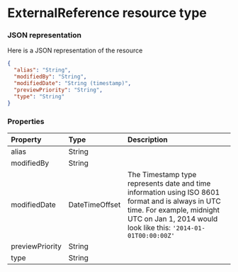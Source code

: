# ExternalReference resource type



### JSON representation

Here is a JSON representation of the resource

<!-- {
  "blockType": "resource",
  "optionalProperties": [

  ],
  "@odata.type": "microsoft.graph.ExternalReference"
}-->

```json
{
  "alias": "String",
  "modifiedBy": "String",
  "modifiedDate": "String (timestamp)",
  "previewPriority": "String",
  "type": "String"
}

```
### Properties
| Property	   | Type	|Description|
|:---------------|:--------|:----------|
|alias|String||
|modifiedBy|String||
|modifiedDate|DateTimeOffset|The Timestamp type represents date and time information using ISO 8601 format and is always in UTC time. For example, midnight UTC on Jan 1, 2014 would look like this: `'2014-01-01T00:00:00Z'`|
|previewPriority|String||
|type|String||

<!-- uuid: 05be2247-3e6f-4569-bc03-3fb8562f8501
2015-10-16 16:12:41 UTC -->
<!-- {
  "type": "#page.annotation",
  "description": "ExternalReference resource",
  "keywords": "",
  "section": "documentation",
  "tocPath": ""
}-->
